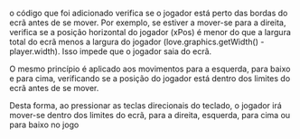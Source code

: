 
o código que foi adicionado verifica se o jogador está perto das bordas do ecrã antes de se mover. Por exemplo, se estiver a mover-se para a direita, verifica se a posição horizontal do jogador (xPos) é menor do que a largura total do ecrã menos a largura do jogador (love.graphics.getWidth() - player.width). Isso impede que o jogador saia do ecrã.

O mesmo princípio é aplicado aos movimentos para a esquerda, para baixo e para cima, verificando se a posição do jogador está dentro dos limites do ecrã antes de se mover.

Desta forma, ao pressionar as teclas direcionais do teclado, o jogador irá mover-se dentro dos limites do ecrã, para a direita, esquerda, para cima ou para baixo no jogo
